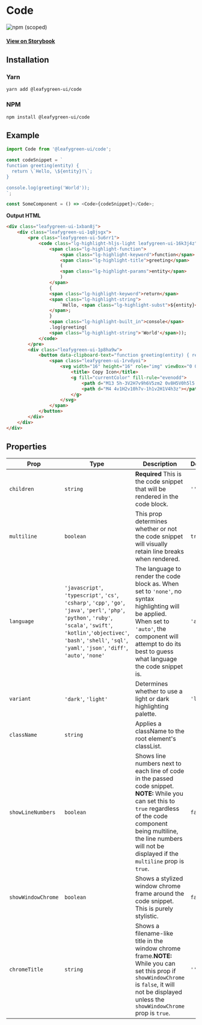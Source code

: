 # Code

![npm (scoped)](https://img.shields.io/npm/v/@leafygreen-ui/code.svg)

#### [View on Storybook](https://mongodb.github.io/leafygreen-ui/?path=/story/code--multiline)

## Installation

### Yarn

```shell
yarn add @leafygreen-ui/code
```

### NPM

```shell
npm install @leafygreen-ui/code
```

## Example

```js
import Code from '@leafygreen-ui/code';

const codeSnippet = `
function greeting(entity) {
  return \`Hello, \${entity}!\`;
}

console.log(greeting('World'));
`;

const SomeComponent = () => <Code>{codeSnippet}</Code>;
```

**Output HTML**

```HTML
<div class="leafygreen-ui-1xban8j">
    <div class="leafygreen-ui-1q8jsgx">
        <pre class="leafygreen-ui-5u6rr1">
			<code class="lg-highlight-hljs-light leafygreen-ui-16k3j4z">
				<span class="lg-highlight-function">
					<span class="lg-highlight-keyword">function</span>
					<span class="lg-highlight-title">greeting</span>
					(
					<span class="lg-highlight-params">entity</span>
					)
				</span>
				{
				<span class="lg-highlight-keyword">return</span>
				<span class="lg-highlight-string">
					`Hello, <span class="lg-highlight-subst">${entity}</span>!`
				</span>;
				}
				<span class="lg-highlight-built_in">console</span>
				.log(greeting(
				<span class="lg-highlight-string">'World'</span>));
			</code>
		</pre>
        <div class="leafygreen-ui-1p8ha9w">
            <button data-clipboard-text="function greeting(entity) { return `Hello, ${entity}!`; } console.log(greeting('World'));" aria-disabled="false" aria-label="Copy" class="copy-btn leafygreen-ui-nx7krf" tabindex="0">
                <span class="leafygreen-ui-1rvdyoi">
					<svg width="16" height="16" role="img" viewBox="0 0 16 16" class="">
						<title> Copy Icon</title>
						<g fill="currentColor" fill-rule="evenodd">
							<path d="M13 5h-3V2H7v9h6V5zm2 0v8H5V0h5l5 5z"></path>
							<path d="M4 4v1H2v10h7v-1h1v2H1V4h3z"></path>
						</g>
					</svg>
				</span>
            </button>
        </div>
    </div>
</div>
```

## Properties

| Prop               | Type                                                                                                                                                                                                                                          | Description                                                                                                                                                                                                                                     | Default   |
| ------------------ | --------------------------------------------------------------------------------------------------------------------------------------------------------------------------------------------------------------------------------------------- | ----------------------------------------------------------------------------------------------------------------------------------------------------------------------------------------------------------------------------------------------- | --------- |
| `children`         | `string`                                                                                                                                                                                                                                      | **Required** This is the code snippet that will be rendered in the code block.                                                                                                                                                                  | `''`      |
| `multiline`        | `boolean`                                                                                                                                                                                                                                     | This prop determines whether or not the code snippet will visually retain line breaks when rendered.                                                                                                                                            | `true`    |
| `language`         | `'javascript'`, `'typescript'`, `'cs'`, `'csharp'`, `'cpp'`, `'go'`, `'java'`, `'perl'`, `'php'`, `'python'`, `'ruby'`, `'scala'`, `'swift'`, `'kotlin'`,`'objectivec'`, `'bash'`, `'shell'`, `'sql'`, `'yaml'`, `'json'`, `'diff'`, `'auto'`, `'none'` | The language to render the code block as. When set to `'none'`, no syntax highlighting will be applied. When set to `'auto'`, the component will attempt to do its best to guess what language the code snippet is.                             | `'auto'`  |
| `variant`          | `'dark'`, `'light'`                                                                                                                                                                                                                           | Determines whether to use a light or dark highlighting palette.                                                                                                                                                                                 | `'light'` |
| `className`        | `string`                                                                                                                                                                                                                                      | Applies a className to the root element's classList.                                                                                                                                                                                            |           |
| `showLineNumbers`  | `boolean`                                                                                                                                                                                                                                     | Shows line numbers next to each line of code in the passed code snippet. **NOTE:** While you can set this to `true` regardless of the code component being multiline, the line numbers will not be displayed if the `multiline` prop is `true`. | `false`   |
| `showWindowChrome` | `boolean`                                                                                                                                                                                                                                     | Shows a stylized window chrome frame around the code snippet. This is purely stylistic.                                                                                                                                                         | `false`   |
| `chromeTitle`      | `string`                                                                                                                                                                                                                                      | Shows a filename-like title in the window chrome frame.**NOTE:** While you can set this prop if `showWindowChrome` is `false`, it will not be displayed unless the `showWindowChrome` prop is `true`.                                           | `''`      |
